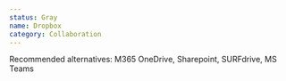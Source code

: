 ```yaml
---
status: Gray
name: Dropbox
category: Collaboration
---
```

Recommended alternatives: M365 OneDrive, Sharepoint, SURFdrive, MS Teams
